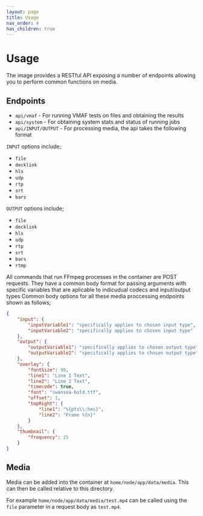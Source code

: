 ```yaml
---
layout: page
title: Usage
nav_order: 4
has_children: true
---
```


# Usage

The image provides a RESTful API exposing a number of endpoints allowing you to perform common functions on media.

## Endpoints

-   `api/vmaf` - For running VMAF tests on files and obtaining the results
-   `api/system` - For obtaining system stats and status of running jobs
-   `api/INPUT/OUTPUT` - For processing media, the api takes the following format

`INPUT` options include;

-   `file`
-   `decklink`
-   `hls`
-   `udp`
-   `rtp`
-   `srt`
-   `bars`

`OUTPUT` options include;

-   `file`
-   `decklink`
-   `hls`
-   `udp`
-   `rtp`
-   `srt`
-   `bars`
-   `rtmp`

All commands that run FFmpeg processes in the container are POST requests. They have a common body format for passing arguments with specific variables that are aplicable to indicudual codecs and input/output types
Common body options for all these media proccessing endpoints shown as follows;

```json
{
    "input": {
        "inputVariable1": "specifically applies to chosen input type",
        "inputVariable2": "specifically applies to chosen input type"
    },
    "output": {
        "outputVariable1": "specifically applies to chosen output type",
        "outputVariable2": "specifically applies to chosen output type"
    },
    "overlay": {
        "fontSize": 90,
        "line1": "Line 1 Text",
        "line2": "Line 2 Text",
        "timecode": true,
        "font": "swansea-bold.ttf",
        "offset": 1,
        "topRight": {
            "line1": "%{pts\\:hms}",
            "line2": "Frame %{n}"
        }
    },
    "thumbnail": {
        "frequency": 25
    }
}
```

## Media

Media can be added into the container at `home/node/app/data/media`. This can then be called relative to this directory.

For example `home/node/app/data/media/test.mp4` can be called using the `file` parameter in a request body as `test.mp4`.
